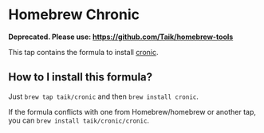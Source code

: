 # Homebrew Chronic

**Deprecated. Please use: https://github.com/Taik/homebrew-tools**


This tap contains the formula to install [cronic](https://habilis.net/cronic/).

## How to I install this formula?

Just `brew tap taik/cronic` and then `brew install cronic`.

If the formula conflicts with one from Homebrew/homebrew or another tap, you can `brew install taik/cronic/cronic`.

